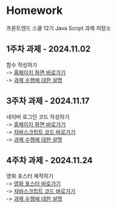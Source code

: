 # Homework

프론트엔드 스쿨 12기 Java Script 과제 저장소

## 1주차 과제 - 2024.11.02

함수 작성하기 <Br>
-> [홈페이지 화면 바로가기](./mission01/index.html)<br>
-> [과제 수행에 대한 설명](./mission01/mission01.md) <Br>

## 3주차 과제 - 2024.11.17

네이버 로그인 코드 작성하기 <Br>
-> [홈페이지 화면 바로가기](./mission02/index.html)<br>
-> [자바스크립트 코드 바로가기](./mission02/js/main.js)<br>
-> [과제 수행에 대한 설명](./mission02/mission02.md)<br>

## 4주차 과제 - 2024.11.24

영화 포스터 제작하기 <Br>
-> [영화 포스터 바로가기](./mission03/index.html)<br>
-> [자바스크립트 코드 바로가기](./mission03/js/main.js)<br>
-> [과제 수행에 대한 설명](./mission03/mission03.md)<br>
